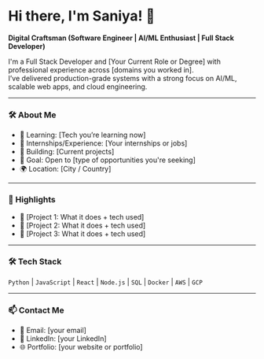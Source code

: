 # Hi there, I'm Saniya! 👋  

**Digital Craftsman (Software Engineer | AI/ML Enthusiast | Full Stack Developer)**  

I'm a Full Stack Developer and [Your Current Role or Degree] with professional experience across [domains you worked in].  
I’ve delivered production-grade systems with a strong focus on AI/ML, scalable web apps, and cloud engineering.  

---

### 🛠 About Me
- 🌱 Learning: [Tech you’re learning now]
- 💼 Internships/Experience: [Your internships or jobs]
- 🚀 Building: [Current projects]
- 🎯 Goal: Open to [type of opportunities you're seeking]
- 🌍 Location: [City / Country]

---

### 📌 Highlights
- 🔹 [Project 1: What it does + tech used]
- 🔹 [Project 2: What it does + tech used]
- 🔹 [Project 3: What it does + tech used]

---

### 🛠 Tech Stack
`Python` | `JavaScript` | `React` | `Node.js` | `SQL` | `Docker` | `AWS` | `GCP`  

---

### 📫 Contact Me
- 📧 Email: [your email]  
- 💼 LinkedIn: [your LinkedIn]  
- 🌐 Portfolio: [your website or portfolio]  

